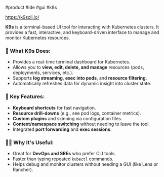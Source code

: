 #product #ide #gui #k8s 

https://k9scli.io/

**K9s** is a terminal-based UI tool for interacting with Kubernetes clusters. It provides a fast, interactive, and keyboard-driven interface to manage and monitor Kubernetes resources.

### 🐶 What K9s Does:

- Provides a real-time terminal dashboard for Kubernetes.
- Allows you to **view, edit, delete, and manage** resources (pods, deployments, services, etc.).
- Supports **log streaming**, **exec into pods**, and **resource filtering**.
- Automatically refreshes data for dynamic insight into cluster state.

### 🔧 Key Features:

- **Keyboard shortcuts** for fast navigation.
- **Resource drill-downs** (e.g., see pod logs, container metrics).
- **Custom plugins** and skinning via configuration files.
- **Context/namespace switching** without needing to leave the tool.
- Integrated **port forwarding** and **exec sessions**.

### 🧑‍💻 Why It's Useful:

- Great for **DevOps and SREs** who prefer CLI tools.
- Faster than typing repeated `kubectl` commands.
- Helps debug and monitor clusters without needing a GUI (like Lens or Rancher).